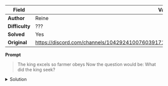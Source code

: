 |Field|Value|
|---|---|
|**Author**|Reine|
|**Difficulty**|???|
|**Solved**|Yes|
|**Original**|https://discord.com/channels/1042924100760391710/1110625554476040323/1142783675801538580|

**Prompt**
> The king excels so farmer obeys
> Now the question would be:
> What did the king seek? 

<details>
  <summary>Solution</summary>
  
> TO BE STUDIED
</details>
